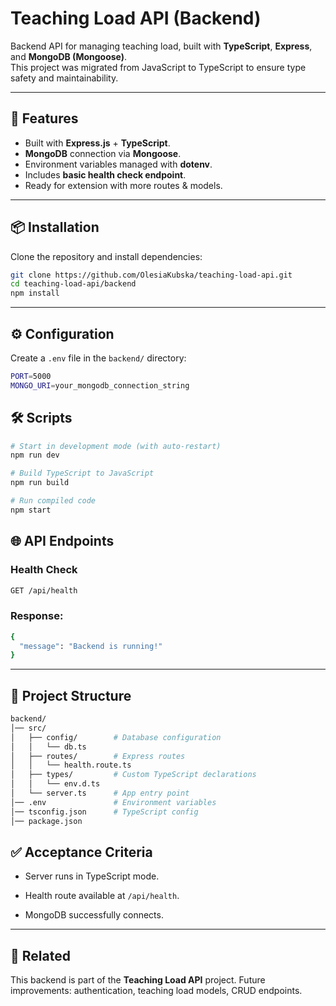 # Teaching Load API (Backend)

Backend API for managing teaching load, built with **TypeScript**, **Express**, and **MongoDB (Mongoose)**.  
This project was migrated from JavaScript to TypeScript to ensure type safety and maintainability.

---

## 🚀 Features
- Built with **Express.js** + **TypeScript**.
- **MongoDB** connection via **Mongoose**.
- Environment variables managed with **dotenv**.
- Includes **basic health check endpoint**.
- Ready for extension with more routes & models.

---

## 📦 Installation

Clone the repository and install dependencies:

```bash
git clone https://github.com/OlesiaKubska/teaching-load-api.git
cd teaching-load-api/backend
npm install
```
---

## ⚙️ Configuration
Create a `.env` file in the `backend/` directory:

```bash
PORT=5000
MONGO_URI=your_mongodb_connection_string
```

## 🛠️ Scripts

```bash
# Start in development mode (with auto-restart)
npm run dev

# Build TypeScript to JavaScript
npm run build

# Run compiled code
npm start
```

## 🌐 API Endpoints

### Health Check

```bash
GET /api/health
```

### Response:

```bash
{
  "message": "Backend is running!"
}
```

---

## 🧩 Project Structure

```bash
backend/
│── src/
│   ├── config/        # Database configuration
│   │   └── db.ts
│   ├── routes/        # Express routes
│   │   └── health.route.ts
│   ├── types/         # Custom TypeScript declarations
│   │   └── env.d.ts
│   └── server.ts      # App entry point
│── .env               # Environment variables
│── tsconfig.json      # TypeScript config
│── package.json
```

## ✅ Acceptance Criteria

- Server runs in TypeScript mode.

- Health route available at `/api/health`.

- MongoDB successfully connects.

---

## 📌 Related
This backend is part of the **Teaching Load API** project.
Future improvements: authentication, teaching load models, CRUD endpoints.
